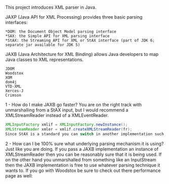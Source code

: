 This project introduces XML parser in Java. 

JAXP (Java API for XML Processing) provides three basic parsing interfaces: 
```
*DOM: the Document Object Model parsing interface
*SAX: the Simple API for XML parsing interface
*StAX: the Streaming API for XML or StAX interface (part of JDK 6; separate jar available for JDK 5)
```

JAXB (Java Architecture for XML Binding) allows Java developers to map Java classes to XML representations.

```
JDOM
Woodstox
XOM
dom4j
VTD-XML
Xerces-J
Crimson
```


1 - How do I make JAXB go faster?
You are on the right track with unmarshalling from a StAX input, but I would recommend a XMLStreamReader instead of a XMLEventReader.
```java
XMLInputFactory xmlif = XMLInputFactory.newInstance();
XMLStreamReader xmler = xmlif.createXMLStreamReader(fr);
Since StAX is a standard you can switch in another implementation such as WoodStox as the underlying parser.
```

2 - How can I be 100% sure what underlying parsing mechanism it is using?
Just like you are doing. If you pass a JAXB implementation an instance of XMLStreamReader then you can be reasonably sure that it is being used. 
If on the other hand you unmarshalled from something like an InputStream then the JAXB implementation is free to use whatever parsing technique it wants to. 
If you go with Woodstox be sure to check out there performance page as well:
